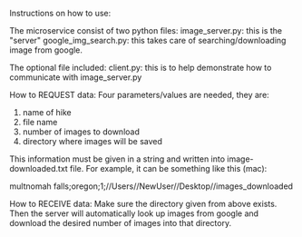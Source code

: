 Instructions on how to use:

The microservice consist of two python files: 
image_server.py: this is the "server"
google_img_search.py: this takes care of searching/downloading image from google.

The optional file included:
client.py: this is to help demonstrate how to communicate with image_server.py

How to REQUEST data:
Four parameters/values are needed, they are:
1) name of hike
2) file name
3) number of images to download
4) directory where images will be saved

This information must be given in a string and written into image-downloaded.txt file. For example, it can be something like this (mac):

multnomah falls;oregon;1;//Users//NewUser//Desktop//images_downloaded

How to RECEIVE data:
Make sure the directory given from above exists. Then the server will automatically look up images from google and download the desired number of images into that directory.